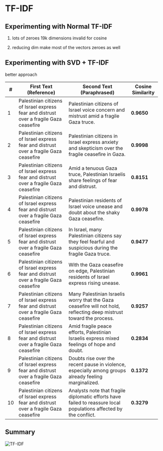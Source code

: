 # TF-IDF

## Experimenting with Normal TF-IDF

1. lots of zeroes
19k dimensions invalid for cosine

2. reducing dim make most of the vectors zeroes as well

## Experimenting with SVD + TF-IDF

better approach

| # | First Text (Reference)                                                                 | Second Text (Paraphrased)                                                                                           | **Cosine Similarity** |
| - | -------------------------------------------------------------------------------------- | ------------------------------------------------------------------------------------------------------------------- | --------------------- |
| 1 | Palestinian citizens of Israel express fear and distrust over a fragile Gaza ceasefire | Palestinian citizens of Israel voice concern and mistrust amid a fragile Gaza truce.                                | **0.9650**            |
| 2 | Palestinian citizens of Israel express fear and distrust over a fragile Gaza ceasefire | Palestinian citizens in Israel express anxiety and skepticism over the fragile ceasefire in Gaza.                   | **0.9998**            |
| 3 | Palestinian citizens of Israel express fear and distrust over a fragile Gaza ceasefire | Amid a tenuous Gaza truce, Palestinian Israelis share feelings of fear and distrust.                                | **0.8151**            |
| 4 | Palestinian citizens of Israel express fear and distrust over a fragile Gaza ceasefire | Palestinian residents of Israel voice unease and doubt about the shaky Gaza ceasefire.                              | **0.9978**            |
| 5 | Palestinian citizens of Israel express fear and distrust over a fragile Gaza ceasefire | In Israel, many Palestinian citizens say they feel fearful and suspicious during the fragile Gaza truce.            | **0.9477**            |
| 6 | Palestinian citizens of Israel express fear and distrust over a fragile Gaza ceasefire | With the Gaza ceasefire on edge, Palestinian residents of Israel express rising unease.                             | **0.9961**            |
| 7 | Palestinian citizens of Israel express fear and distrust over a fragile Gaza ceasefire | Many Palestinian Israelis worry that the Gaza ceasefire will not hold, reflecting deep mistrust toward the process. | **0.9257**            |
| 8 | Palestinian citizens of Israel express fear and distrust over a fragile Gaza ceasefire |  Amid fragile peace efforts, Palestinian Israelis express mixed feelings of hope and doubt. | **0.2834** |
| 9 | Palestinian citizens of Israel express fear and distrust over a fragile Gaza ceasefire | Doubts rise over the recent pause in violence, especially among groups already feeling marginalized. | **0.1372** |
| 10 | Palestinian citizens of Israel express fear and distrust over a fragile Gaza ceasefire | Analysts note that fragile diplomatic efforts have failed to reassure local populations affected by the conflict. | **0.3279** |

## Summary

![TF-IDF](./docs/model/tf-idf.png)
